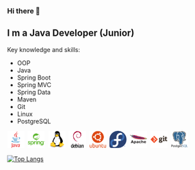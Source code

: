 ### Hi there 👋

 ## I m a Java Developer (Junior)

Key knowledge and skills:

- OOP
- Java
- Spring Boot
- Spring MVC
- Spring Data
- Maven
- Git
- Linux
- PostgreSQL

<img src="https://github.com/devicons/devicon/blob/master/icons/java/java-original-wordmark.svg" title="Java" alt="Java" width="40" height="40"/>&nbsp;
<img src="https://github.com/devicons/devicon/blob/master/icons/spring/spring-original-wordmark.svg" alt="Spring" width="40" height="40"/>&nbsp;
<img src="https://github.com/devicons/devicon/blob/master/icons/linux/linux-original.svg" alt="Linux" width="40" height="40"/>&nbsp;
<img src="https://github.com/devicons/devicon/blob/master/icons/debian/debian-original-wordmark.svg" alt="Debian" width="40" height="40"/>&nbsp;
<img src="https://github.com/devicons/devicon/blob/master/icons/ubuntu/ubuntu-plain-wordmark.svg" alt="Ubuntu" width="40" height="40"/>&nbsp;
<img src="https://github.com/devicons/devicon/blob/master/icons/fedora/fedora-original.svg" alt="Fedora" width="40" height="40"/>&nbsp;
<img src="https://github.com/devicons/devicon/blob/master/icons/apache/apache-original-wordmark.svg" alt="Apache" width="40" height="40"/>&nbsp;
<img src="https://github.com/devicons/devicon/blob/master/icons/git/git-original-wordmark.svg" alt="Git" width="40" height="40"/>&nbsp;
<img src="https://github.com/devicons/devicon/blob/master/icons/postgresql/postgresql-original-wordmark.svg" alt="PostgreSQL" width="40" height="40"/>&nbsp;


[![Top Langs](https://github-readme-stats.vercel.app/api/top-langs/?username=mifadeev&layout=compact)](https://github.com/anuraghazra/github-readme-stats)

